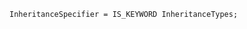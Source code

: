 <!-- This file is generated automatically by infrastructure scripts. Please don't edit by hand. -->

```{ .ebnf .slang-ebnf #InheritanceSpecifier }
InheritanceSpecifier = IS_KEYWORD InheritanceTypes;
```
